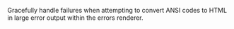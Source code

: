 Gracefully handle failures when attempting to convert ANSI codes to HTML in large error output within the errors renderer.
